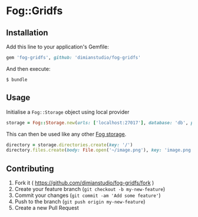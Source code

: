 # Fog::Gridfs

## Installation

Add this line to your application's Gemfile:

```ruby
gem 'fog-gridfs', github: 'dimianstudio/fog-gridfs'
```

And then execute:

    $ bundle

## Usage

Initialise a `Fog::Storage` object using local provider

```ruby
storage = Fog::Storage.new(urls: ['localhost:27017'], database: 'db', provider: 'Gridfs')
```

This can then be used like any other [Fog storage](http://fog.io/storage/).

```ruby
directory = storage.directories.create(key: '/')
directory.files.create(body: File.open('~/image.png'), key: 'image.png')
```

## Contributing

1. Fork it ( https://github.com/dimianstudio/fog-gridfs/fork )
2. Create your feature branch (`git checkout -b my-new-feature`)
3. Commit your changes (`git commit -am 'Add some feature'`)
4. Push to the branch (`git push origin my-new-feature`)
5. Create a new Pull Request